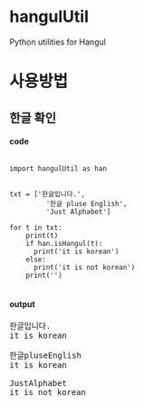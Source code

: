 # hangulUtil

Python utilities for Hangul



사용방법
==


한글 확인
--


#### code
<pre>
<code>
import hangulUtil as han


txt = ['한글입니다.',
         '한글 pluse English',
         'Just Alphabet']

for t in txt:
    print(t)
    if han.isHangul(t):
      print('it is korean')
    else:
      print('it is not korean')
    print('')
</code>
</pre>

#### output
<pre>
한글입니다.
it is korean

한글pluseEnglish
it is korean

JustAlphabet
it is not korean
</pre>
